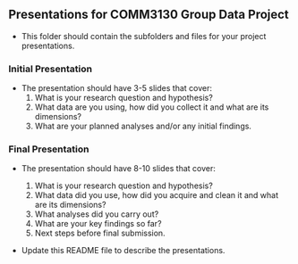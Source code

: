 ## Presentations for COMM3130 Group Data Project

* This folder should contain the subfolders and files for your project presentations.

### Initial Presentation

* The presentation should have 3-5 slides that cover:
  1. What is your research question and hypothesis?
  2. What data are you using, how did you collect it and what are its dimensions?
  3. What are your planned analyses and/or any initial findings.

### Final Presentation

* The presentation should have 8-10 slides that cover:
  1. What is your research question and hypothesis?
  2. What data did you use, how did you acquire and clean it and what are its dimensions?
  3. What analyses did you carry out?
  4. What are your key findings so far?
  5. Next steps before final submission.


* Update this README file to describe the presentations.
